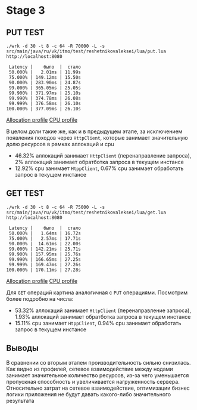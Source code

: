 # Stage 3

## PUT TEST

```shell
./wrk -d 30 -t 8 -c 64 -R 70000 -L -s src/main/java/ru/vk/itmo/test/reshetnikovaleksei/lua/put.lua  http://localhost:8080 

 Latency |    было  |  стало
 50.000% |   2.01ms | 11.99s   
 75.000% | 149.12ms | 15.50s   
 90.000% | 283.90ms | 24.87s   
 99.000% | 365.05ms | 25.05s   
 99.900% | 371.97ms | 25.10s   
 99.990% | 374.78ms | 26.08s   
 99.999% | 376.58ms | 26.10s   
100.000% | 377.09ms | 26.10s   
```

[Allocation profile](put_alloc.html)
[CPU profile](put_cpu.html)

В целом доли такие же, как и в предыдущем этапе, за исключением появления походов через `HttpClient`, которые занимает значительную
долю ресурсов в рамках аллокаций и cpu

- 46.32% аллокаций занимает `HttpClient` (перенаправление запроса), 2% аллокаций занимает обратботка запроса в текущем инстансе
- 12.92% cpu занимает `HtppClient`, 0.67% cpu занимает обработать запрос в текущем инстансе

## GET TEST

```shell
./wrk -d 30 -t 8 -c 64 -R 75000 -L -s src/main/java/ru/vk/itmo/test/reshetnikovaleksei/lua/get.lua http://localhost:8080 

 Latency |    было  |  стало
 50.000% |   1.64ms | 16.72s 
 75.000% |   2.57ms | 17.71s 
 90.000% |  14.61ms | 22.00s 
 99.000% | 142.21ms | 25.71s 
 99.900% | 157.95ms | 25.76s 
 99.990% | 166.65ms | 27.25s 
 99.999% | 169.47ms | 27.26s 
100.000% | 170.11ms | 27.28s 
```

[Allocation profile](get_alloc.html)
[CPU profile](get_cpu.html)

Для `GET` операций картина аналогичная с `PUT` операциями. Посмотрим более подробно на числа:

- 53.32% аллокаций занимает `HttpClient` (перенаправление запроса), 1.93% аллокаций занимает обратботка запроса в текущем инстансе
- 15.11% cpu занимает `HtppClient`, 0.94% cpu занимает обработать запрос в текущем инстансе

## Выводы

В сравнении со вторым этапем производительность сильно снизилась. Как видно из профилей, сетевое взаимодействие между нодами
занимает значительное количество ресурсов, из-за чего уменьшается пропускная способность и увеличивается нагруженность сервера.
Относительно затрат на сетевое взаимодействие, оптимизации бизнес логики приложения не будут давать какого-либо
значительного результата
